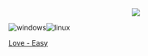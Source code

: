 <p align="center">
  <br><br>
  <img src="https://user-images.githubusercontent.com/98056797/152461595-df4e796c-a2ef-4766-8321-080bc84b60d6.png">
</p>

![windows](https://user-images.githubusercontent.com/98056797/152462312-ccc713db-834e-4831-b2a1-f30acb093f16.png)![linux](https://user-images.githubusercontent.com/98056797/152462676-0b0146c4-2f27-432c-a721-a1aaaf3d8ae3.png)


[Love - Easy](https://gl0wyy.github.io/LetsHack/love-windows)
